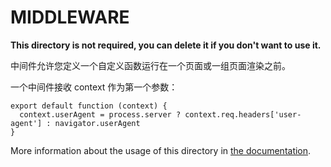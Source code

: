 # MIDDLEWARE

**This directory is not required, you can delete it if you don't want to use it.**

中间件允许您定义一个自定义函数运行在一个页面或一组页面渲染之前。

一个中间件接收 context 作为第一个参数：
```
export default function (context) {
  context.userAgent = process.server ? context.req.headers['user-agent'] : navigator.userAgent
}
```


More information about the usage of this directory in [the documentation](https://nuxtjs.org/guide/routing#middleware).
